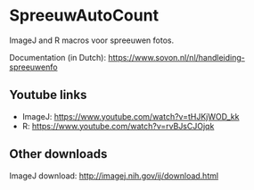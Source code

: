 # SpreeuwAutoCount
ImageJ and R macros voor spreeuwen fotos.

Documentation (in Dutch): https://www.sovon.nl/nl/handleiding-spreeuwenfo

## Youtube links
* ImageJ: https://www.youtube.com/watch?v=tHJKjWOD_kk
* R: https://www.youtube.com/watch?v=rvBJsCJOjqk

## Other downloads
ImageJ download: http://imagej.nih.gov/ij/download.html
